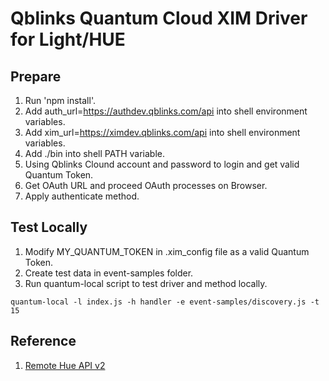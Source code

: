 # Qblinks Quantum Cloud XIM Driver for Light/HUE

## Prepare

1. Run 'npm install'.
1. Add auth_url=https://authdev.qblinks.com/api into shell environment variables.
1. Add xim_url=https://ximdev.qblinks.com/api into shell environment variables.
1. Add ./bin into shell PATH variable.
1. Using Qblinks Clound account and password to login and get valid Quantum Token.
1. Get OAuth URL and proceed OAuth processes on Browser.
1. Apply authenticate method.

## Test Locally

1. Modify MY_QUANTUM_TOKEN in .xim_config file as a valid Quantum Token.
1. Create test data in event-samples folder.
1. Run quantum-local script to test driver and method locally.

```
quantum-local -l index.js -h handler -e event-samples/discovery.js -t 15
```

## Reference

1. [Remote Hue API v2](https://developers.meethue.com/documentation/remote-hue-api-v2)
